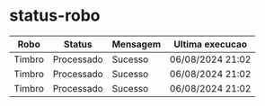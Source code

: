 # status-robo


Robo | Status | Mensagem | Ultima execucao
--- | --- | --- |--- |
Timbro | Processado | Sucesso | 06/08/2024 21:02
Timbro | Processado | Sucesso | 06/08/2024 21:02
Timbro | Processado | Sucesso | 06/08/2024 21:02
